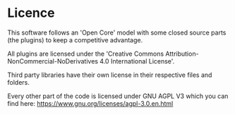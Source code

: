 # Licence

This software follows an 'Open Core' model with some closed source parts (the plugins) to keep a competitive advantage.

All plugins are licensed under the 'Creative Commons Attribution-NonCommercial-NoDerivatives 4.0 International License'.

Third party libraries have their own license in their respective files and folders.

Every other part of the code is licensed under GNU AGPL V3 which you can find here: https://www.gnu.org/licenses/agpl-3.0.en.html